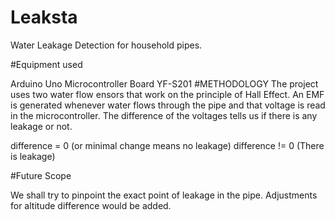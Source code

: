 # Leaksta

Water Leakage Detection for household pipes.

#Equipment used

Arduino Uno Microcontroller Board
YF-S201
#METHODOLOGY The project uses two water flow ensors that work on the principle of Hall Effect. An EMF is generated whenever water flows through the pipe and that voltage is read in the microcontroller. The difference of the voltages tells us if there is any leakage or not.

difference = 0 (or minimal change means no leakage) difference != 0 (There is leakage)

#Future Scope

We shall try to pinpoint the exact point of leakage in the pipe. Adjustments for altitude difference would be added.
